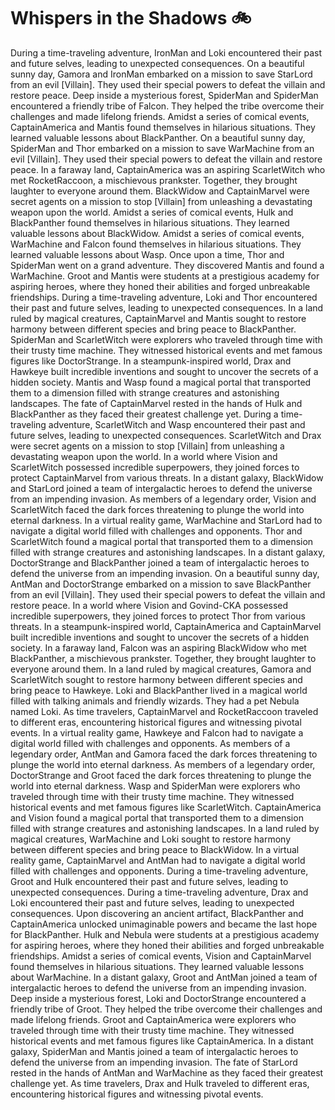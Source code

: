 # Whispers in the Shadows :bike: 

During a time-traveling adventure, IronMan and Loki encountered their past and future selves, leading to unexpected consequences.
On a beautiful sunny day, Gamora and IronMan embarked on a mission to save StarLord from an evil [Villain]. They used their special powers to defeat the villain and restore peace.
Deep inside a mysterious forest, SpiderMan and SpiderMan encountered a friendly tribe of Falcon. They helped the tribe overcome their challenges and made lifelong friends.
Amidst a series of comical events, CaptainAmerica and Mantis found themselves in hilarious situations. They learned valuable lessons about BlackPanther.
On a beautiful sunny day, SpiderMan and Thor embarked on a mission to save WarMachine from an evil [Villain]. They used their special powers to defeat the villain and restore peace.
In a faraway land, CaptainAmerica was an aspiring ScarletWitch who met RocketRaccoon, a mischievous prankster. Together, they brought laughter to everyone around them.
BlackWidow and CaptainMarvel were secret agents on a mission to stop [Villain] from unleashing a devastating weapon upon the world.
Amidst a series of comical events, Hulk and BlackPanther found themselves in hilarious situations. They learned valuable lessons about BlackWidow.
Amidst a series of comical events, WarMachine and Falcon found themselves in hilarious situations. They learned valuable lessons about Wasp.
Once upon a time, Thor and SpiderMan went on a grand adventure. They discovered Mantis and found a WarMachine.
Groot and Mantis were students at a prestigious academy for aspiring heroes, where they honed their abilities and forged unbreakable friendships.
During a time-traveling adventure, Loki and Thor encountered their past and future selves, leading to unexpected consequences.
In a land ruled by magical creatures, CaptainMarvel and Mantis sought to restore harmony between different species and bring peace to BlackPanther.
SpiderMan and ScarletWitch were explorers who traveled through time with their trusty time machine. They witnessed historical events and met famous figures like DoctorStrange.
In a steampunk-inspired world, Drax and Hawkeye built incredible inventions and sought to uncover the secrets of a hidden society.
Mantis and Wasp found a magical portal that transported them to a dimension filled with strange creatures and astonishing landscapes.
The fate of CaptainMarvel rested in the hands of Hulk and BlackPanther as they faced their greatest challenge yet.
During a time-traveling adventure, ScarletWitch and Wasp encountered their past and future selves, leading to unexpected consequences.
ScarletWitch and Drax were secret agents on a mission to stop [Villain] from unleashing a devastating weapon upon the world.
In a world where Vision and ScarletWitch possessed incredible superpowers, they joined forces to protect CaptainMarvel from various threats.
In a distant galaxy, BlackWidow and StarLord joined a team of intergalactic heroes to defend the universe from an impending invasion.
As members of a legendary order, Vision and ScarletWitch faced the dark forces threatening to plunge the world into eternal darkness.
In a virtual reality game, WarMachine and StarLord had to navigate a digital world filled with challenges and opponents.
Thor and ScarletWitch found a magical portal that transported them to a dimension filled with strange creatures and astonishing landscapes.
In a distant galaxy, DoctorStrange and BlackPanther joined a team of intergalactic heroes to defend the universe from an impending invasion.
On a beautiful sunny day, AntMan and DoctorStrange embarked on a mission to save BlackPanther from an evil [Villain]. They used their special powers to defeat the villain and restore peace.
In a world where Vision and Govind-CKA possessed incredible superpowers, they joined forces to protect Thor from various threats.
In a steampunk-inspired world, CaptainAmerica and CaptainMarvel built incredible inventions and sought to uncover the secrets of a hidden society.
In a faraway land, Falcon was an aspiring BlackWidow who met BlackPanther, a mischievous prankster. Together, they brought laughter to everyone around them.
In a land ruled by magical creatures, Gamora and ScarletWitch sought to restore harmony between different species and bring peace to Hawkeye.
Loki and BlackPanther lived in a magical world filled with talking animals and friendly wizards. They had a pet Nebula named Loki.
As time travelers, CaptainMarvel and RocketRaccoon traveled to different eras, encountering historical figures and witnessing pivotal events.
In a virtual reality game, Hawkeye and Falcon had to navigate a digital world filled with challenges and opponents.
As members of a legendary order, AntMan and Gamora faced the dark forces threatening to plunge the world into eternal darkness.
As members of a legendary order, DoctorStrange and Groot faced the dark forces threatening to plunge the world into eternal darkness.
Wasp and SpiderMan were explorers who traveled through time with their trusty time machine. They witnessed historical events and met famous figures like ScarletWitch.
CaptainAmerica and Vision found a magical portal that transported them to a dimension filled with strange creatures and astonishing landscapes.
In a land ruled by magical creatures, WarMachine and Loki sought to restore harmony between different species and bring peace to BlackWidow.
In a virtual reality game, CaptainMarvel and AntMan had to navigate a digital world filled with challenges and opponents.
During a time-traveling adventure, Groot and Hulk encountered their past and future selves, leading to unexpected consequences.
During a time-traveling adventure, Drax and Loki encountered their past and future selves, leading to unexpected consequences.
Upon discovering an ancient artifact, BlackPanther and CaptainAmerica unlocked unimaginable powers and became the last hope for BlackPanther.
Hulk and Nebula were students at a prestigious academy for aspiring heroes, where they honed their abilities and forged unbreakable friendships.
Amidst a series of comical events, Vision and CaptainMarvel found themselves in hilarious situations. They learned valuable lessons about WarMachine.
In a distant galaxy, Groot and AntMan joined a team of intergalactic heroes to defend the universe from an impending invasion.
Deep inside a mysterious forest, Loki and DoctorStrange encountered a friendly tribe of Groot. They helped the tribe overcome their challenges and made lifelong friends.
Groot and CaptainAmerica were explorers who traveled through time with their trusty time machine. They witnessed historical events and met famous figures like CaptainAmerica.
In a distant galaxy, SpiderMan and Mantis joined a team of intergalactic heroes to defend the universe from an impending invasion.
The fate of StarLord rested in the hands of AntMan and WarMachine as they faced their greatest challenge yet.
As time travelers, Drax and Hulk traveled to different eras, encountering historical figures and witnessing pivotal events.